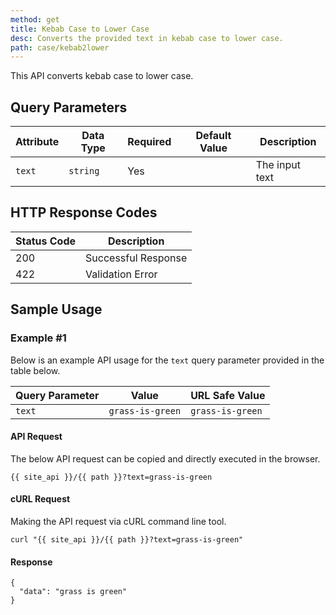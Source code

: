 ```yaml
---
method: get
title: Kebab Case to Lower Case
desc: Converts the provided text in kebab case to lower case.
path: case/kebab2lower
---
```


This API converts kebab case to lower case.

## Query Parameters

| Attribute | Data Type | Required | Default Value |Description |
| ----------- | ----------- | -----------  | ----------- | ----------- |
| `text` | `string` | Yes | | The input text  |

## HTTP Response Codes

| Status Code | Description |
| ----------- | ----------- |
| 200 | Successful Response |
| 422 | Validation Error |

## Sample Usage

### Example #1

Below is an example API usage for the `text` query parameter provided in the table below.

| Query Parameter | Value | URL Safe Value |
| ----------- | ----------- | -----------  |
| `text` | `grass-is-green` | `grass-is-green` |

#### API Request

The below API request can be copied and directly executed in the browser.

```
{{ site_api }}/{{ path }}?text=grass-is-green
```

#### cURL Request

Making the API request via cURL command line tool.

```
curl "{{ site_api }}/{{ path }}?text=grass-is-green"
```

#### Response

```
{
  "data": "grass is green"
}
```

